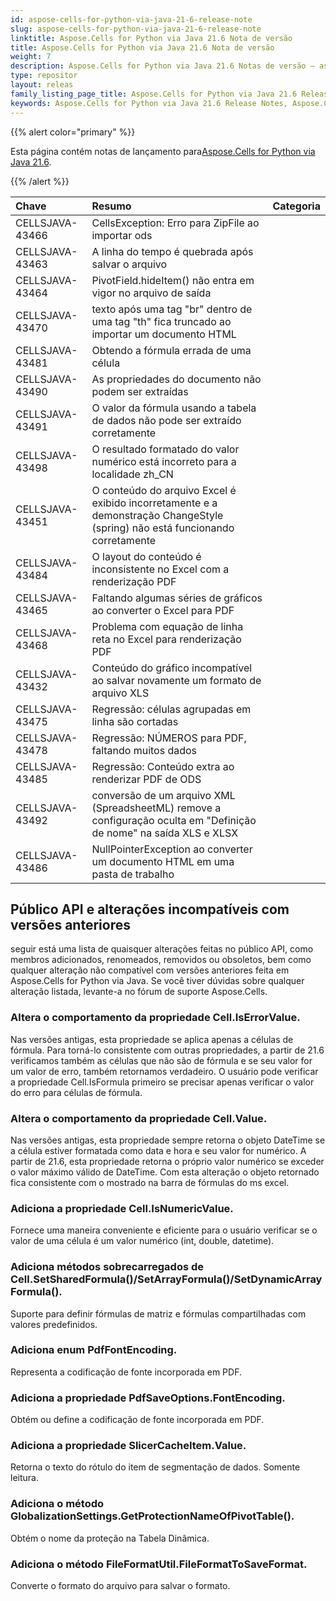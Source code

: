 ```yaml
---
id: aspose-cells-for-python-via-java-21-6-release-note
slug: aspose-cells-for-python-via-java-21-6-release-note
linktitle: Aspose.Cells for Python via Java 21.6 Nota de versão
title: Aspose.Cells for Python via Java 21.6 Nota de versão
weight: 7
description: Aspose.Cells for Python via Java 21.6 Notas de versão – as últimas melhorias, novos recursos e correções
type: repositor
layout: releas
family_listing_page_title: Aspose.Cells for Python via Java 21.6 Release Note
keywords: Aspose.Cells for Python via Java 21.6 Release Notes, Aspose.Cells for Python via Java 21.6 updates and fixe
---
```

{{% alert color="primary" %}}

 Esta página contém notas de lançamento para[Aspose.Cells for Python via Java 21.6](https://releases.aspose.com/cells/python-java/new-releases/aspose.cells-for-python-via-java-21.6/).

{{% /alert %}}

|**Chave**|**Resumo**|**Categoria**|
| :- | :- | :- |
|CELLSJAVA-43466|CellsException: Erro para ZipFile ao importar ods|
|CELLSJAVA-43463|A linha do tempo é quebrada após salvar o arquivo|
|CELLSJAVA-43464|PivotField.hideItem() não entra em vigor no arquivo de saída|
|CELLSJAVA-43470|texto após uma tag "br" dentro de uma tag "th" fica truncado ao importar um documento HTML|
|CELLSJAVA-43481|Obtendo a fórmula errada de uma célula|
|CELLSJAVA-43490|As propriedades do documento não podem ser extraídas|
|CELLSJAVA-43491| O valor da fórmula usando a tabela de dados não pode ser extraído corretamente|
|CELLSJAVA-43498|O resultado formatado do valor numérico está incorreto para a localidade zh_CN|
|CELLSJAVA-43451|O conteúdo do arquivo Excel é exibido incorretamente e a demonstração ChangeStyle (spring) não está funcionando corretamente|
|CELLSJAVA-43484|O layout do conteúdo é inconsistente no Excel com a renderização PDF|
|CELLSJAVA-43465|Faltando algumas séries de gráficos ao converter o Excel para PDF|
|CELLSJAVA-43468|Problema com equação de linha reta no Excel para renderização PDF|
|CELLSJAVA-43432|Conteúdo do gráfico incompatível ao salvar novamente um formato de arquivo XLS|
|CELLSJAVA-43475|Regressão: células agrupadas em linha são cortadas|
|CELLSJAVA-43478|Regressão: NÚMEROS para PDF, faltando muitos dados|
|CELLSJAVA-43485|Regressão: Conteúdo extra ao renderizar PDF de ODS|
|CELLSJAVA-43492| conversão de um arquivo XML (SpreadsheetML) remove a configuração oculta em "Definição de nome" na saída XLS e XLSX|
|CELLSJAVA-43486|NullPointerException ao converter um documento HTML em uma pasta de trabalho|

##  **Público API e alterações incompatíveis com versões anteriores**

seguir está uma lista de quaisquer alterações feitas no público API, como membros adicionados, renomeados, removidos ou obsoletos, bem como qualquer alteração não compatível com versões anteriores feita em Aspose.Cells for Python via Java. Se você tiver dúvidas sobre qualquer alteração listada, levante-a no fórum de suporte Aspose.Cells.

###  **Altera o comportamento da propriedade Cell.IsErrorValue.**

Nas versões antigas, esta propriedade se aplica apenas a células de fórmula. Para torná-lo consistente com outras propriedades, a partir de 21.6 verificamos também as células que não são de fórmula e se seu valor for um valor de erro, também retornamos verdadeiro. O usuário pode verificar a propriedade Cell.IsFormula primeiro se precisar apenas verificar o valor do erro para células de fórmula.

###  **Altera o comportamento da propriedade Cell.Value.**

Nas versões antigas, esta propriedade sempre retorna o objeto DateTime se a célula estiver formatada como data e hora e seu valor for numérico. A partir de 21.6, esta propriedade retorna o próprio valor numérico se exceder o valor máximo válido de DateTime. Com esta alteração o objeto retornado fica consistente com o mostrado na barra de fórmulas do ms excel.

###  **Adiciona a propriedade Cell.IsNumericValue.**

Fornece uma maneira conveniente e eficiente para o usuário verificar se o valor de uma célula é um valor numérico (int, double, datetime).

###  **Adiciona métodos sobrecarregados de Cell.SetSharedFormula()/SetArrayFormula()/SetDynamicArrayFormula().**

Suporte para definir fórmulas de matriz e fórmulas compartilhadas com valores predefinidos.

###  **Adiciona enum PdfFontEncoding.**

Representa a codificação de fonte incorporada em PDF.

###  **Adiciona a propriedade PdfSaveOptions.FontEncoding.**

Obtém ou define a codificação de fonte incorporada em PDF.

###  **Adiciona a propriedade SlicerCacheItem.Value.**

Retorna o texto do rótulo do item de segmentação de dados. Somente leitura.

###  **Adiciona o método GlobalizationSettings.GetProtectionNameOfPivotTable().**

Obtém o nome da proteção na Tabela Dinâmica.

###  **Adiciona o método FileFormatUtil.FileFormatToSaveFormat.**

Converte o formato do arquivo para salvar o formato.

